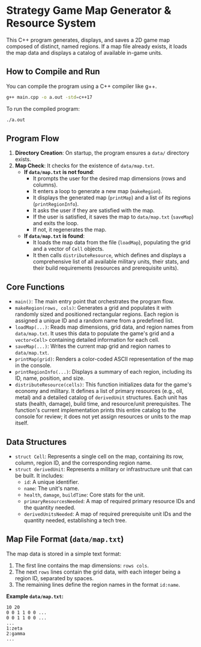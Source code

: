 # Strategy Game Map Generator & Resource System

This C++ program generates, displays, and saves a 2D game map composed of distinct, named regions. If a map file already exists, it loads the map data and displays a catalog of available in-game units.

## How to Compile and Run

You can compile the program using a C++ compiler like g++.

```bash
g++ main.cpp -o a.out -std=c++17
```

To run the compiled program:

```bash
./a.out
```

## Program Flow

1.  **Directory Creation**: On startup, the program ensures a `data/` directory exists.
2.  **Map Check**: It checks for the existence of `data/map.txt`.
    *   **If `data/map.txt` is not found**:
        *   It prompts the user for the desired map dimensions (rows and columns).
        *   It enters a loop to generate a new map (`makeRegion`).
        *   It displays the generated map (`printMap`) and a list of its regions (`printRegionInfo`).
        *   It asks the user if they are satisfied with the map.
        *   If the user is satisfied, it saves the map to `data/map.txt` (`saveMap`) and exits the loop.
        *   If not, it regenerates the map.
    *   **If `data/map.txt` is found**:
        *   It loads the map data from the file (`loadMap`), populating the grid and a vector of `Cell` objects.
        *   It then calls `distributeResource`, which defines and displays a comprehensive list of all available military units, their stats, and their build requirements (resources and prerequisite units).

## Core Functions

-   `main()`: The main entry point that orchestrates the program flow.
-   `makeRegion(rows, cols)`: Generates a grid and populates it with randomly sized and positioned rectangular regions. Each region is assigned a unique ID and a random name from a predefined list.
-   `loadMap(...)`: Reads map dimensions, grid data, and region names from `data/map.txt`. It uses this data to populate the game's grid and a `vector<Cell>` containing detailed information for each cell.
-   `saveMap(...)`: Writes the current map grid and region names to `data/map.txt`.
-   `printMap(grid)`: Renders a color-coded ASCII representation of the map in the console.
-   `printRegionInfo(...)`: Displays a summary of each region, including its ID, name, position, and size.
-   `distributeResource(cells)`: This function initializes data for the game's economy and military. It defines a list of primary resources (e.g., oil, metal) and a detailed catalog of `derivedUnit` structures. Each unit has stats (health, damage), build time, and resource/unit prerequisites. The function's current implementation prints this entire catalog to the console for review; it does not yet assign resources or units to the map itself.

## Data Structures

-   `struct Cell`: Represents a single cell on the map, containing its row, column, region ID, and the corresponding region name.
-   `struct derivedUnit`: Represents a military or infrastructure unit that can be built. It includes:
    *   `id`: A unique identifier.
    *   `name`: The unit's name.
    *   `health`, `damage`, `buildTime`: Core stats for the unit.
    *   `primaryResourcesNeeded`: A map of required primary resource IDs and the quantity needed.
    *   `derivedUnitsNeeded`: A map of required prerequisite unit IDs and the quantity needed, establishing a tech tree.

## Map File Format (`data/map.txt`)

The map data is stored in a simple text format:

1.  The first line contains the map dimensions: `rows cols`.
2.  The next `rows` lines contain the grid data, with each integer being a region ID, separated by spaces.
3.  The remaining lines define the region names in the format `id:name`.

**Example `data/map.txt`:**
```
10 20
0 0 1 1 0 0 ...
0 0 1 1 0 0 ...
...
1:zeta
2:gamma
...
```
